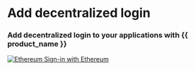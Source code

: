 <div class="center-all">
  <h1>Add decentralized login</h1>
  <h3>Add decentralized login to your applications with {{ product_name }}</h3>

  <div class="cards-container">
    <a href="../../../guides/authentication/decentralized-login/sign-in-with-ethereum" class="card square">
      <img src="../../../assets/img/logo/ethereum.svg" alt="Ethereum" />
      <span>Sign-in with Ethereum</span>
    </a>
  </div>
</div>